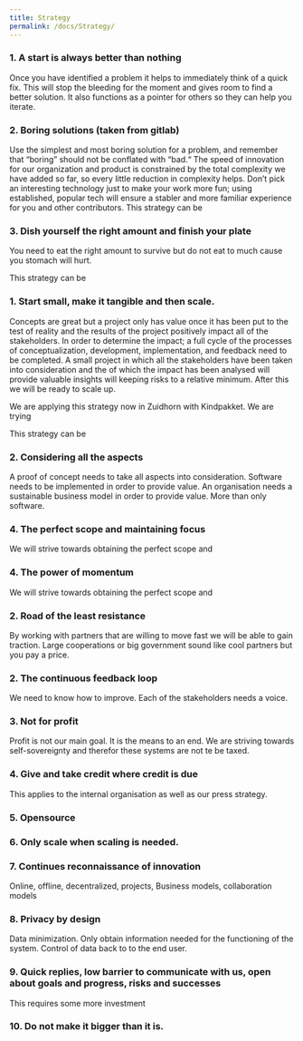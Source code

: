 ```yaml
---
title: Strategy
permalink: /docs/Strategy/
---
```


### 1. A start is always better than nothing

Once you have identified a problem it helps to immediately think of a quick fix. This will stop the bleeding for the moment and gives room to find a better solution. It also functions as a pointer for others so they can help you iterate.

### 2. Boring solutions (taken from gitlab)

Use the simplest and most boring solution for a problem, and remember that “boring” should not be conflated with “bad.“ The speed of innovation for our organization and product is constrained by the total complexity we have added so far, so every little reduction in complexity helps. Don’t pick an interesting technology just to make your work more fun; using established, popular tech will ensure a stabler and more familiar experience for you and other contributors.
This strategy can be 

### 3. Dish yourself the right amount and finish your plate

You need to eat the right amount to survive but do not eat to much cause you stomach will hurt.

This strategy can be 

### 1. Start small, make it tangible and then scale.

Concepts are great but a project only has value once it has been put to the test of reality and the results of the project positively impact all of the stakeholders. In order to determine the impact; a full cycle of the processes of conceptualization, development, implementation, and feedback need to be completed. A small project in which all the stakeholders have been taken into consideration and the of which the impact has been analysed will provide valuable insights will keeping risks to a relative minimum.  After this we will be ready to scale up.

We are applying this strategy now in Zuidhorn with Kindpakket. We are trying 

This strategy can be

### 2. Considering all the aspects

A proof of concept needs to take all aspects into consideration. Software needs to be implemented in order to provide value. An organisation needs a sustainable business model in order to provide value. More than only software.

### 4. The perfect scope and maintaining focus

We will strive towards obtaining the perfect scope and 

### 4. The power of momentum

We will strive towards obtaining the perfect scope and 

### 2. Road of the least resistance

By working with partners that are willing to move fast we will be able to gain traction. Large cooperations or big government sound like cool partners but you pay a price.

### 2. The continuous feedback loop

We need to know how to improve. Each of the stakeholders needs a voice.

### 3. Not for profit

Profit is not our main goal. It is the means to an end. We are striving towards self-sovereignty and therefor these systems are not te be taxed.

### 4. Give and take credit where credit is due

This applies to the internal organisation as well as our press strategy. 

### 5. Opensource

### 6. Only scale when scaling is needed.

### 7. Continues reconnaissance of innovation

Online, offline, decentralized, projects, Business models, collaboration models

### 8. Privacy by design

Data minimization. Only obtain information needed for the functioning of the system. Control of data back to to the end user.

### 9. Quick replies, low barrier to communicate with us, open about goals and progress, risks and successes

This requires some more investment

### 10. Do not make it bigger than it is.



